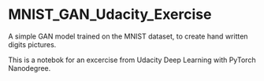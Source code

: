 # MNIST_GAN_Udacity_Exercise
A simple GAN model trained on the MNIST dataset, to create hand written digits pictures. 

This is a notebok for an excercise from Udacity Deep Learning with PyTorch Nanodegree.
